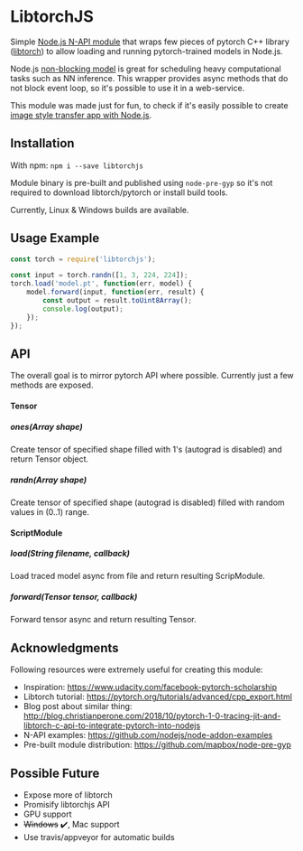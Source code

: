 # LibtorchJS

Simple [Node.js N-API module](https://nodejs.org/api/n-api.html) that wraps few pieces of pytorch C++ library ([libtorch](https://pytorch.org/cppdocs/)) to allow loading and running pytorch-trained models in Node.js.

Node.js [non-blocking model](https://nodejs.org/en/docs/guides/dont-block-the-event-loop/) is great for scheduling heavy computational tasks such as NN inference.
This wrapper provides async methods that do not block event loop, so it's possible to use it in a web-service.

This module was made just for fun, to check if it's easily possible to create [image style transfer app with Node.js](https://github.com/vvmnnnkv/nodejs-style-transfer).

## Installation

With npm: `npm i --save libtorchjs`

Module binary is pre-built and published using `node-pre-gyp` so it's not required to download libtorch/pytorch 
or install build tools.

Currently, Linux & Windows builds are available.

## Usage Example

```javascript
const torch = require('libtorchjs');

const input = torch.randn([1, 3, 224, 224]);
torch.load('model.pt', function(err, model) {
    model.forward(input, function(err, result) {
        const output = result.toUint8Array();
        console.log(output);
    });
});
```

## API
The overall goal is to mirror pytorch API where possible. Currently just a few methods are exposed.

#### Tensor
##### ones(Array shape)
Create tensor of specified shape filled with 1's (autograd is disabled) and return Tensor object.

##### randn(Array shape)
Create tensor of specified shape (autograd is disabled) filled with random values in (0..1) range.

#### ScriptModule
##### load(String filename, callback)
Load traced model async from file and return resulting ScripModule. 

##### forward(Tensor tensor, callback)
Forward tensor async and return resulting Tensor.

## Acknowledgments
Following resources were extremely useful for creating this module:
 * Inspiration: https://www.udacity.com/facebook-pytorch-scholarship
 * Libtorch tutorial: https://pytorch.org/tutorials/advanced/cpp_export.html
 * Blog post about similar thing: http://blog.christianperone.com/2018/10/pytorch-1-0-tracing-jit-and-libtorch-c-api-to-integrate-pytorch-into-nodejs
 * N-API examples: https://github.com/nodejs/node-addon-examples
 * Pre-built module distribution: https://github.com/mapbox/node-pre-gyp

## Possible Future
 * Expose more of libtorch
 * Promisify libtorchjs API
 * GPU support
 * ~~Windows~~ :heavy_check_mark:, Mac support
 * Use travis/appveyor for automatic builds

